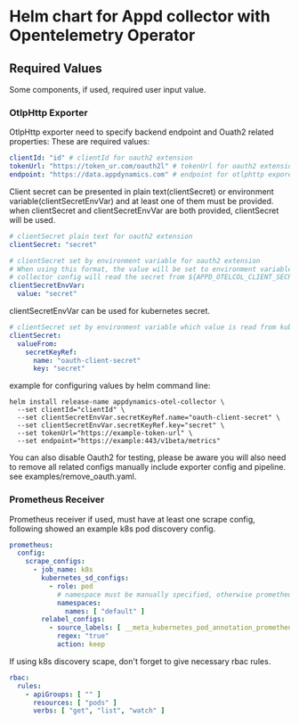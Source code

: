 # Helm chart for Appd collector with Opentelemetry Operator

## Required Values
Some components, if used, required user input value.

### OtlpHttp Exporter
OtlpHttp exporter need to specify backend endpoint and Ouath2 related properties:
These are required values:
```yaml
clientId: "id" # clientId for oauth2 extension
tokenUrl: "https://token_ur.com/oauth2l" # tokenUrl for oauth2 extension
endpoint: "https://data.appdynamics.com" # endpoint for otlphttp exporeter
```
Client secret can be presented in plain text(clientSecret) or environment variable(clientSecretEnvVar) and at least one of them must be provided. 
when clientSecret and clientSecretEnvVar are both provided, clientSecret will be used.
```yaml
# clientSecret plain text for oauth2 extension
clientSecret: "secret" 

# clientSecret set by environment variable for oauth2 extension
# When using this format, the value will be set to environment variable APPD_OTELCOL_CLIENT_SECRET, and
# collector config will read the secret from ${APPD_OTELCOL_CLIENT_SECRET}.
clientSecretEnvVar: 
  value: "secret" 
```
clientSecretEnvVar can be used for kubernetes secret.
```yaml
# clientSecret set by environment variable which value is read from kubernetes secret.
clientSecret: 
  valueFrom:
    secretKeyRef:
      name: "oauth-client-secret"
      key: "secret"
```
example for configuring values by helm command line:
```shell
helm install release-name appdynamics-otel-collector \ 
  --set clientId="clientId" \
  --set clientSecretEnvVar.secretKeyRef.name="oauth-client-secret" \
  --set clientSecretEnvVar.secretKeyRef.key="secret" \
  --set tokenUrl="https://example-token-url" \
  --set endpoint="https://example:443/v1beta/metrics" 
```
You can also disable Oauth2 for testing, please be aware you will also need to remove all related configs manually include exporter config and pipeline.
see examples/remove_oauth.yaml.

### Prometheus Receiver
Prometheus receiver if used, must have at least one scrape config, following showed an example k8s pod discovery config.
```yaml
prometheus:
  config:
    scrape_configs:
      - job_name: k8s
        kubernetes_sd_configs:
          - role: pod
            # namespace must be manually specified, otherwise prometheus will explore all namespaces.
            namespaces:
              names: [ "default" ]
        relabel_configs:
          - source_labels: [ __meta_kubernetes_pod_annotation_prometheus_io_scrape ]
            regex: "true"
            action: keep
```
If using k8s discovery scape, don't forget to give necessary rbac rules.
```yaml
rbac:
  rules:
    - apiGroups: [ "" ]
      resources: [ "pods" ]
      verbs: [ "get", "list", "watch" ]
```